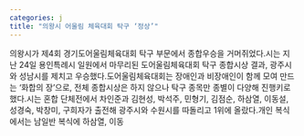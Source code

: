 ```yaml
---
categories: j
title: "의왕시 어울림 체육대회 탁구 ‘정상’"
---
```

의왕시가 제4회 경기도어울림체육대회 탁구 부문에서 종합우승을 거머쥐었다.시는 지난 24일 용인특례시 일원에서 마무리된 도어울림체육대회 탁구 종합시상 결과, 광주시와 성남시를 제치고 우승했다.도어울림체육대회는 장애인과 비장애인이 함께 모여 만드는 ‘화합의 장’으로, 전체 종합시상은 하지 않으나 탁구 종목만 종별이 다양해 진행키로 했다.시는 혼합 단체전에서 차인준과 김현성, 박석주, 민형기, 김점순, 하삼열, 이동설, 성경숙, 박창미, 구희자가 출전해 광주시와 수원시를 따돌리고 1위에 올랐다.개인 복식에서는 남일반 복식에 하삼열, 이동